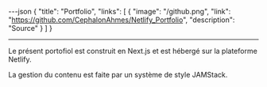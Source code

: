 ---json
{
	"title": "Portfolio",
	"links":
	[
		{
			"image": "/github.png",
			"link": "https://github.com/CephalonAhmes/Netlify_Portfolio",
			"description": "Source"
		}
	]
}

---
Le présent portofiol est construit en Next.js et est hébergé sur la plateforme Netlify.

La gestion du contenu est faite par un système de style JAMStack.
